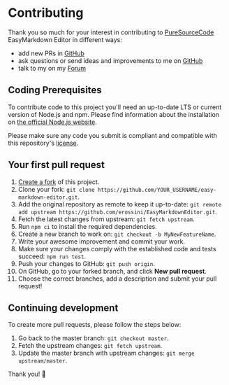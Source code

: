 # Contributing

Thank you so much for your interest in contributing to [PureSourceCode](https://puresourcecode.com/) EasyMarkdown Editor in different ways:

- add new PRs in [GitHub](https://github.com/erossini/EasyMarkdownEditor)
- ask questions or send ideas and improvements to me on [GitHub](https://github.com/erossini/EasyMarkdownEditor/issues)
- talk to my on my [Forum](https://puresourcecode.com/forum/)

## Coding Prerequisites

To contribute code to this project you'll need an up-to-date LTS or current version of Node.js and npm. Please find information about the installation on [the official Node.js website](https://nodejs.org/en/download/).

Please make sure any code you submit is compliant and compatible with this repository's [license](./LICENSE).

## Your first pull request

1. [Create a fork](https://github.com/erossini/EasyMarkdownEditor/fork) of this project.
1. Clone your fork: `git clone https://github.com/YOUR_USERNAME/easy-markdown-editor.git`.
1. Add the original repository as remote to keep it up-to-date: `git remote add upstream https://github.com/erossini/EasyMarkdownEditor.git`.
1. Fetch the latest changes from upstream: `git fetch upstream`.
1. Run `npm ci` to install the required dependencies.
1. Create a new branch to work on: `git checkout -b MyNewFeatureName`.
1. Write your awesome improvement and commit your work.
1. Make sure your changes comply with the established code and tests succeed: `npm run test`.
1. Push your changes to GitHub: `git push origin`.
1. On GitHub, go to your forked branch, and click **New pull request**.
1. Choose the correct branches, add a description and submit your pull request!

## Continuing development

To create more pull requests, please follow the steps below:

1. Go back to the master branch: `git checkout master`.
1. Fetch the upstream changes: `git fetch upstream`.
1. Update the master branch with upstream changes: `git merge upstream/master`.

Thank you! 💜